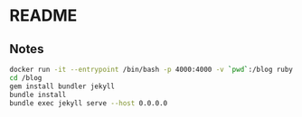 # README

## Notes

```bash
docker run -it --entrypoint /bin/bash -p 4000:4000 -v `pwd`:/blog ruby
cd /blog
gem install bundler jekyll
bundle install
bundle exec jekyll serve --host 0.0.0.0 
```

